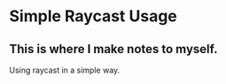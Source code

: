 # Simple Raycast Usage


## This is where I make notes to myself.
Using raycast in a simple way.



